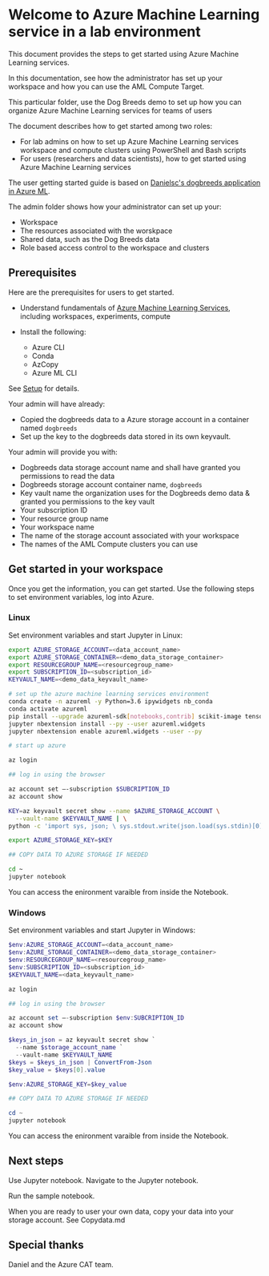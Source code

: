 # Welcome to Azure Machine Learning service in a lab environment

This document provides the steps to get started using Azure Machine Learning services.

In this documentation, see how the administrator has set up your workspace and how you can use the AML Compute Target.

This particular folder, use the Dog Breeds demo to set up how you can organize Azure Machine Learning services for teams of users

The document describes how to get started among two roles:

- For lab admins on how to set up Azure Machine Learning services workspace and compute clusters using PowerShell and Bash scripts
- For users (researchers and data scientists), how to get started using Azure Machine Learning services

The user getting started guide is based on [Danielsc's dogbreeds application in Azure ML](https://github.com/danielsc/dogbreeds/).

The admin folder shows how your administrator can set up your:

- Workspace
- The resources associated with the worskpace
- Shared data, such as the Dog Breeds data
- Role based access control to the workspace and clusters

## Prerequisites

Here are the prerequisites for users to get started.

- Understand fundamentals of [Azure Machine Learning Services](https://docs.microsoft.com/en-us/azure/machine-learning/service/), including workspaces, experiments, compute
- Install the following:

  - Azure CLI
  - Conda
  - AzCopy
  - Azure ML CLI

See [Setup](setup.md) for details.

Your admin will have already:

- Copied the dogbreeds data to a Azure storage account in a container named `dogbreeds`
- Set up the key to the dogbreeds data stored in its own keyvault.

Your admin will provide you with:

  - Dogbreeds data storage account name and shall have granted you permissions to read the data
  - Dogbreeds storage account container name, `dogbreeds`
  - Key vault name the organization uses for the Dogbreeds demo data & granted you permissions to the key vault
  - Your subscription ID
  - Your resource group name 
  - Your workspace name
  - The name of the storage account associated with your workspace
  - The names of the AML Compute clusters you can use

## Get started in your workspace

Once you get the information, you can get started. Use the following steps to set environment variables, log into Azure.

### Linux

Set environment variables and start Jupyter in Linux:

```bash
export AZURE_STORAGE_ACCOUNT=<data_account_name> 
export AZURE_STORAGE_CONTAINER=<demo_data_storage_container> 
export RESOURCEGROUP_NAME=<resourcegroup_name>
export SUBSCRIPTION_ID=<subscription_id>
KEYVAULT_NAME=<demo_data_keyvault_name>

# set up the azure machine learning services environment
conda create -n azureml -y Python=3.6 ipywidgets nb_conda
conda activate azureml
pip install --upgrade azureml-sdk[notebooks,contrib] scikit-image tensorflow tensorboardX --user 
jupyter nbextension install --py --user azureml.widgets
jupyter nbextension enable azureml.widgets --user --py

# start up azure

az login

## log in using the browser

az account set –-subscription $SUBCRIPTION_ID
az account show

KEY=az keyvault secret show --name $AZURE_STORAGE_ACCOUNT \
  --vault-name $KEYVAULT_NAME | \
python -c 'import sys, json; \ sys.stdout.write(json.load(sys.stdin)[0][\" value\"])')

export AZURE_STORAGE_KEY=$KEY

## COPY DATA TO AZURE STORAGE IF NEEDED

cd ~
jupyter notebook
```

You can access the enironment varaible from inside the Notebook.

### Windows

Set environment variables and start Jupyter in Windows:

```powershell
$env:AZURE_STORAGE_ACCOUNT=<data_account_name> 
$env:AZURE_STORAGE_CONTAINER=<demo_data_storage_container> 
$env:RESOURCEGROUP_NAME=<resourcegroup_name>
$env:SUBSCRIPTION_ID=<subscription_id>
$KEYVAULT_NAME=<data_keyvault_name>

az login

## log in using the browser

az account set –-subscription $env:SUBCRIPTION_ID
az account show

$keys_in_json = az keyvault secret show `
  --name $storage_account_name `
  --vault-name $KEYVAULT_NAME 
$keys = $keys_in_json | ConvertFrom-Json
$key_value = $keys[0].value

$env:AZURE_STORAGE_KEY=$key_value

## COPY DATA TO AZURE STORAGE IF NEEDED

cd ~
jupyter notebook
```

You can access the enironment varaible from inside the Notebook.

## Next steps

Use Jupyter notebook. Navigate to the Jupyter notebook. 

Run the sample notebook.

When you are ready to user your own data, copy your data into your storage account. See Copydata.md

## Special thanks

Daniel and the Azure CAT team.

